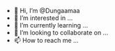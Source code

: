 - 👋 Hi, I’m @Dungaamaa
- 👀 I’m interested in ...
- 🌱 I’m currently learning ...
- 💞️ I’m looking to collaborate on ...
- 📫 How to reach me ...

<!---
Dungaamaa/Dungaamaa is a ✨ special ✨ repository because its `README.md` (this file) appears on your GitHub profile.
You can click the Preview link to take a look at your changes.
--->
